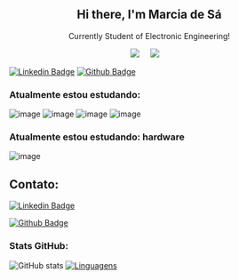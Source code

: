 
<p align="center">
 <h2 align="center">Hi there, I'm Marcia de Sá</h2>
  <p align="center">Currently Student of Electronic Engineering!</p>
</p>


<p align='center'>
  <a href="https://www.linkedin.com/in/mdsds/"><img src="https://img.shields.io/badge/linkedin-%230077B5.svg?&style=for-the-badge&logo=linkedin&logoColor=white" /></a>&nbsp;&nbsp;&nbsp;&nbsp;
  <a href="mailto:mdsds.elt@uea.edu.br?subject=Olá%20Stefany"><img src="https://img.shields.io/badge/gmail-%23D14836.svg?&style=for-the-badge&logo=gmail&logoColor=white" /></a>&nbsp;&nbsp;&nbsp;&nbsp;

</p>
  
 [![Linkedin Badge](https://img.shields.io/badge/LinkedIn-0077B5?style=for-the-badge&logo=linkedin&logoColor=white&link=https://www.linkedin.com/in/mdsds/)](https://www.linkedin.com/in/mdsds/)
 [![Github Badge](https://img.shields.io/badge/GitHub-100000?style=for-the-badge&logo=github&logoColor=white&link=https://github.com/mdsds-elt)](https://github.com/mdsds-elt)



### Atualmente estou estudando:

![image](https://user-images.githubusercontent.com/81829451/130019185-868072fa-6fcb-476b-b7b0-b764fffc4e8d.png)
![image](https://user-images.githubusercontent.com/81829451/130018591-40c76b59-e920-4d57-85dc-6e369f22becd.png)
![image](https://user-images.githubusercontent.com/81829451/130018377-91b6ec03-b41c-4c5d-a3a0-afe185dea176.png)
![image](https://user-images.githubusercontent.com/81829451/130018716-120a92b7-3502-4525-9f08-fba8bbbf0d97.png)

### Atualmente estou estudando: hardware

![image](https://user-images.githubusercontent.com/81829451/130018928-1ae9b7c1-730c-4571-840f-dff2b8bdd89f.png)


## Contato:
[![Linkedin Badge](https://img.shields.io/badge/LinkedIn-0077B5?style=for-the-badge&logo=linkedin&logoColor=white&link=https://www.linkedin.com/in/mdsds/)](https://www.linkedin.com/in/mdsds/)

[![Github Badge](https://img.shields.io/badge/GitHub-100000?style=for-the-badge&logo=github&logoColor=white&link=https://github.com/mdsds-elt)](https://github.com/mdsds-elt)


### Stats GitHub:

![GitHub stats](https://github-readme-stats.vercel.app/api/?username=mdsds-elt&show_icons=true&title_color=fff&icon_color=79ff97&text_color=9f9f9f&bg_color=151515)
[![Linguagens](https://github-readme-stats.vercel.app/api/top-langs/?username=mdsds-elt&layout=compact&title_color=fff&icon_color=79ff97&text_color=9f9f9f&bg_color=151515)](https://github.com/mdsds-elt)




